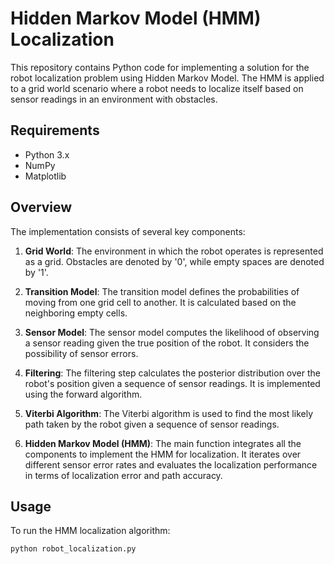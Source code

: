 # Hidden Markov Model (HMM) Localization

This repository contains Python code for implementing a solution for the robot localization problem using Hidden Markov Model. The HMM is applied to a grid world scenario where a robot needs to localize itself based on sensor readings in an environment with obstacles.

## Requirements

- Python 3.x
- NumPy
- Matplotlib

## Overview

The implementation consists of several key components:

1. **Grid World**: The environment in which the robot operates is represented as a grid. Obstacles are denoted by '0', while empty spaces are denoted by '1'.

2. **Transition Model**: The transition model defines the probabilities of moving from one grid cell to another. It is calculated based on the neighboring empty cells.

3. **Sensor Model**: The sensor model computes the likelihood of observing a sensor reading given the true position of the robot. It considers the possibility of sensor errors.

4. **Filtering**: The filtering step calculates the posterior distribution over the robot's position given a sequence of sensor readings. It is implemented using the forward algorithm.

5. **Viterbi Algorithm**: The Viterbi algorithm is used to find the most likely path taken by the robot given a sequence of sensor readings.

6. **Hidden Markov Model (HMM)**: The main function integrates all the components to implement the HMM for localization. It iterates over different sensor error rates and evaluates the localization performance in terms of localization error and path accuracy.

## Usage

To run the HMM localization algorithm:

```bash
python robot_localization.py

